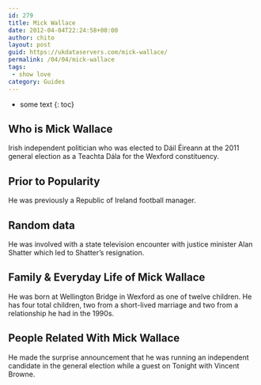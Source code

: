 ```yaml
---
id: 279
title: Mick Wallace
date: 2012-04-04T22:24:58+00:00
author: chito
layout: post
guid: https://ukdataservers.com/mick-wallace/
permalink: /04/04/mick-wallace
tags:
 - show love
category: Guides
---
```


* some text
{: toc}


## Who is  Mick Wallace
                  
                  
                  
Irish independent politician who was elected to Dáil Éireann at the 2011 general election as a Teachta Dála for the Wexford constituency.
                  
                
                
                
## Prior to Popularity 
                  
                  
                  
He was previously a Republic of Ireland football manager.
                  
                
                
                
## Random data 
                  
                  
                  
He was involved with a state television encounter with justice minister Alan Shatter which led to Shatter&#8217;s resignation.
                  
                
                
                
## Family & Everyday Life of Mick Wallace
                  
                  
                  
He was born at Wellington Bridge in Wexford as one of twelve children. He has four total children, two from a short-lived marriage and two from a relationship he had in the 1990s.
                  
                
                
                
## People Related With  Mick Wallace
                  
                  
                  
He made the surprise announcement that he was running an independent candidate in the general election while a guest on Tonight with Vincent Browne.
                  
                
              
            
          
          
          
    
    
  
